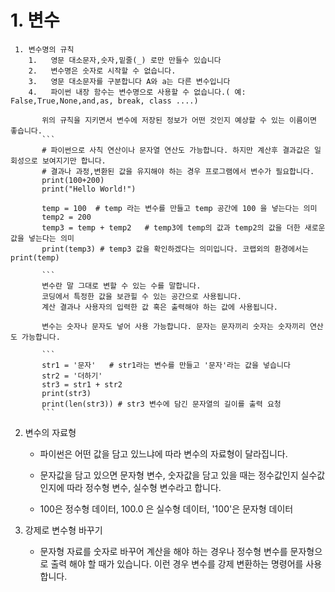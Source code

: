 # 1. 변수
 
     1. 변수명의 규칙 
        1.   영문 대소문자,숫자,밑줄(_) 로만 만들수 있습니다
        2.   변수명은 숫자로 시작할 수 없습니다.
        3.   영문 대소문자를 구분합니다 A와 a는 다른 변수입니다
        4.   파이썬 내장 함수는 변수명으로 사용할 수 없습니다.( 예: False,True,None,and,as, break, class ....)

           위의 규칙을 지키면서 변수에 저장된 정보가 어떤 것인지 예상할 수 있는 이름이면 좋습니다. 
           ```
           # 파이썬으로 사칙 연산이나 문자열 연산도 가능합니다. 하지만 계산후 결과값은 일회성으로 보여지기만 합니다. 
           # 결과나 과정,변환된 값을 유지해야 하는 경우 프로그램에서 변수가 필요합니다.
           print(100+200)
           print("Hello World!")
           
           temp = 100  # temp 라는 변수를 만들고 temp 공간에 100 을 넣는다는 의미
           temp2 = 200
           temp3 = temp + temp2   # temp3에 temp의 값과 temp2의 값을 더한 새로운 값을 넣는다는 의미
           print(temp3) # temp3 값을 확인하겠다는 의미입니다. 코랩외의 환경에서는 print(temp)
           
           ```
           변수란 말 그대로 변할 수 있는 수를 말합니다.  
           코딩에서 특정한 값을 보관힐 수 있는 공간으로 사용됩니다.   
           계산 결과나 사용자의 입력한 값 혹은 출력해야 하는 값에 사용됩니다.  
             
           변수는 숫자나 문자도 넣어 사용 가능합니다. 문자는 문자끼리 숫자는 숫자끼리 연산도 가능합니다.  
           
           ```
           str1 = '문자'   # str1라는 변수를 만들고 '문자'라는 값을 넣습니다
           str2 = '더하기'           
           str3 = str1 + str2 
           print(str3)
           print(len(str3)) # str3 변수에 담긴 문자열의 길이를 출력 요청
           ```
             
           
           
   2. 변수의 자료형  
       * 파이썬은 어떤 값을 담고 있느냐에 따라 변수의 자료형이 달라집니다.
  
       * 문자값을 담고 있으면 문자형 변수, 숫자값을 담고 있을 때는 정수값인지 실수값인지에 따라 정수형 변수, 실수형 변수라고 합니다.

        * 100은 정수형 데이터, 100.0 은 실수형 데이터, '100'은 문자형 데이터
  
   3. 강제로 변수형 바꾸기

        * 문자형 자료를 숫자로 바꾸어 계산을 해야 하는 경우나 정수형 변수를 문자형으로 출력 해야 할 때가 있습니다. 이런 경우 변수를 강제 변환하는 명령어를 사용합니다.
   
   
